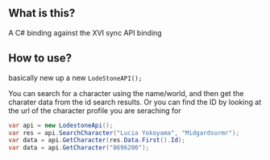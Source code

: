 ## What is this?

A C# binding against the XVI sync API binding

## How to use?

basically new up a new `LodeStoneAPI();`

You can search for a character using the name/world, and then get the charater data from the id search results. Or you can find the ID by looking at the url of the character profile you are seraching for

```csharp
var api = new LodestoneApi();
var res = api.SearchCharacter("Lucia Yokoyama", "Midgardsormr");
var data = api.GetCharacter(res.Data.First().Id);
var data = api.GetCharacter("8696200");


```
